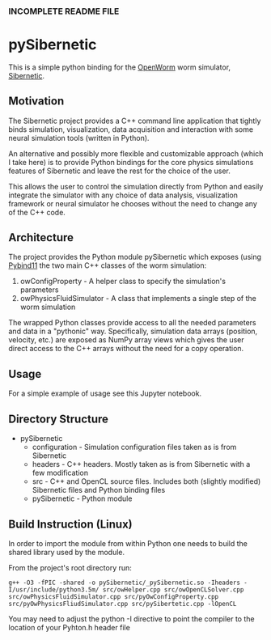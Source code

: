### INCOMPLETE README FILE
# pySibernetic

This is a simple python binding for the [OpenWorm](https://github.com/openworm/OpenWorm) worm simulator, [Sibernetic](https://github.com/openworm/sibernetic).

## Motivation

The Sibernetic project provides a C++ command line application that tightly binds
simulation, visualization, data acquisition and interaction with some neural simulation tools (written in Python).

An alternative and possibly more flexible and customizable approach (which I take here)
is to provide Python bindings for the core physics simulations features of Sibernetic and leave the rest for the choice of the user.

This allows the user to control the simulation directly from Python and easily integrate the simulator with any choice of data analysis, visualization framework or neural simulator he chooses without the need to change any of the C++ code.

## Architecture

The project provides the Python module pySibernetic which exposes (using [Pybind11](https://pybind11.readthedocs.io/en/stable/) the two main C++ classes of the worm simulation:

1. owConfigProperty - A helper class to specify the simulation's parameters
2. owPhysicsFluidSimulator - A class that implements a single step of the worm simulation

The wrapped Python classes provide access to all the needed parameters and data in a "pythonic" way. Specifically, simulation data arrays (position, velocity, etc.) are exposed as NumPy array views which gives the user direct access to the C++ arrays without the need for a copy operation.   

## Usage

For a simple example of usage see this Jupyter notebook.

## Directory Structure

* pySibernetic
  - configuration - Simulation configuration files taken as is from Sibernetic
  - headers - C++ headers. Mostly taken as is from Sibernetic with a few modification
  - src - C++ and OpenCL source files. Includes both (slightly modified) Sibernetic files and Python binding files
  - pySibernetic - Python module

## Build Instruction (Linux)

In order to import the module from within Python one needs to build the shared library
used by the module.

From the project's root directory run:
~~~
g++ -O3 -fPIC -shared -o pySibernetic/_pySibernetic.so -Iheaders -I/usr/include/python3.5m/ src/owHelper.cpp src/owOpenCLSolver.cpp src/owPhysicsFluidSimulator.cpp src/pyOwConfigProperty.cpp src/pyOwPhysicsFliudSimulator.cpp src/pySibertetic.cpp -lOpenCL
~~~

You may need to adjust the python -I directive to point the compiler to the location
of your Pyhton.h header file
